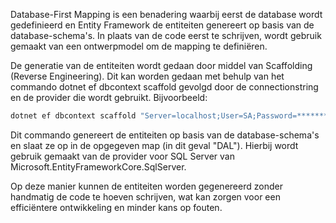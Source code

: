 
Database-First Mapping is een benadering waarbij eerst de database wordt gedefinieerd en Entity Framework de entiteiten genereert op basis van de database-schema's. In plaats van de code eerst te schrijven, wordt gebruik gemaakt van een ontwerpmodel om de mapping te definiëren.

De generatie van de entiteiten wordt gedaan door middel van Scaffolding (Reverse Engineering). Dit kan worden gedaan met behulp van het commando dotnet ef dbcontext scaffold gevolgd door de connectionstring en de provider die wordt gebruikt. Bijvoorbeeld:

```bash
dotnet ef dbcontext scaffold "Server=localhost;User=SA;Password=********;TrustServerCertificate=true" --output-dir "DAL" Microsoft.EntityFrameworkCore.SqlServer
```

Dit commando genereert de entiteiten op basis van de database-schema's en slaat ze op in de opgegeven map (in dit geval "DAL"). Hierbij wordt gebruik gemaakt van de provider voor SQL Server van Microsoft.EntityFrameworkCore.SqlServer.

Op deze manier kunnen de entiteiten worden gegenereerd zonder handmatig de code te hoeven schrijven, wat kan zorgen voor een efficiëntere ontwikkeling en minder kans op fouten.

